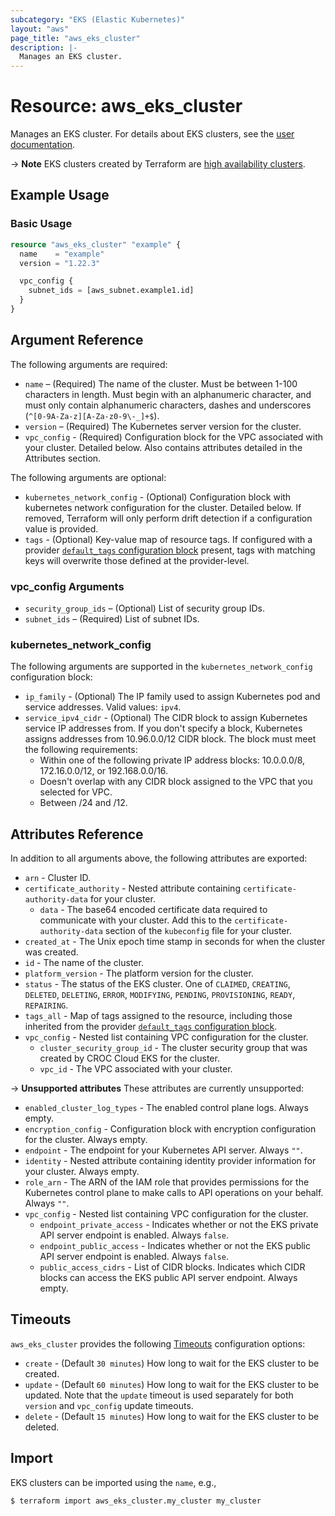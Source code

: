 ```yaml
---
subcategory: "EKS (Elastic Kubernetes)"
layout: "aws"
page_title: "aws_eks_cluster"
description: |-
  Manages an EKS cluster.
---
```


[default-tags]: https://www.terraform.io/docs/providers/aws/index.html#default_tags-configuration-block
[eks-clusters]: https://docs.cloud.croc.ru/en/services/kubernetes/eks_cluster.html
[ha-clusters]: https://docs.cloud.croc.ru/en/services/kubernetes/overview.html#ha-control-plane
[timeouts]: https://www.terraform.io/docs/configuration/blocks/resources/syntax.html#operation-timeouts

# Resource: aws_eks_cluster

Manages an EKS cluster. For details about EKS clusters, see the [user documentation][eks-clusters].

->  **Note**
EKS clusters created by Terraform are [high availability clusters][ha-clusters].

## Example Usage

### Basic Usage

```terraform
resource "aws_eks_cluster" "example" {
  name    = "example"
  version = "1.22.3"

  vpc_config {
    subnet_ids = [aws_subnet.example1.id]
  }
}
```

## Argument Reference

The following arguments are required:

* `name` – (Required) The name of the cluster. Must be between 1-100 characters in length. Must begin with an alphanumeric character, and must only contain alphanumeric characters, dashes and underscores (`^[0-9A-Za-z][A-Za-z0-9\-_]+$`).
* `version` – (Required) The Kubernetes server version for the cluster.
* `vpc_config` - (Required) Configuration block for the VPC associated with your cluster. Detailed below. Also contains attributes detailed in the Attributes section.

The following arguments are optional:

* `kubernetes_network_config` - (Optional) Configuration block with kubernetes network configuration for the cluster. Detailed below. If removed, Terraform will only perform drift detection if a configuration value is provided.
* `tags` - (Optional) Key-value map of resource tags. If configured with a provider [`default_tags` configuration block][default-tags] present, tags with matching keys will overwrite those defined at the provider-level.

### vpc_config Arguments

* `security_group_ids` – (Optional) List of security group IDs.
* `subnet_ids` – (Required) List of subnet IDs.

### kubernetes_network_config

The following arguments are supported in the `kubernetes_network_config` configuration block:

* `ip_family` - (Optional) The IP family used to assign Kubernetes pod and service addresses. Valid values: `ipv4`.
* `service_ipv4_cidr` - (Optional) The CIDR block to assign Kubernetes service IP addresses from. If you don't specify a block, Kubernetes assigns addresses from 10.96.0.0/12 CIDR block.
The block must meet the following requirements:
    * Within one of the following private IP address blocks: 10.0.0.0/8, 172.16.0.0/12, or 192.168.0.0/16.
    * Doesn't overlap with any CIDR block assigned to the VPC that you selected for VPC.
    * Between /24 and /12.

## Attributes Reference

In addition to all arguments above, the following attributes are exported:

* `arn` - Cluster ID.
* `certificate_authority` - Nested attribute containing `certificate-authority-data` for your cluster.
    * `data` - The base64 encoded certificate data required to communicate with your cluster. Add this to the `certificate-authority-data` section of the `kubeconfig` file for your cluster.
* `created_at` - The Unix epoch time stamp in seconds for when the cluster was created.
* `id` - The name of the cluster.
* `platform_version` - The platform version for the cluster.
* `status` - The status of the EKS cluster. One of `CLAIMED`, `CREATING`, `DELETED`, `DELETING`, `ERROR`, `MODIFYING`, `PENDING`, `PROVISIONING`, `READY`, `REPAIRING`.
* `tags_all` - Map of tags assigned to the resource, including those inherited from the provider [`default_tags` configuration block][default-tags].
* `vpc_config` -  Nested list containing VPC configuration for the cluster.
    * `cluster_security_group_id` - The cluster security group that was created by CROC Cloud EKS for the cluster.
    * `vpc_id` - The VPC associated with your cluster.

->  **Unsupported attributes**
These attributes are currently unsupported:

* `enabled_cluster_log_types` - The enabled control plane logs. Always empty.
* `encryption_config` - Configuration block with encryption configuration for the cluster. Always empty.
* `endpoint` - The endpoint for your Kubernetes API server. Always `""`.
* `identity` - Nested attribute containing identity provider information for your cluster. Always empty.
* `role_arn` - The ARN of the IAM role that provides permissions for the Kubernetes control plane to make calls to API operations on your behalf. Always `""`.
* `vpc_config` - Nested list containing VPC configuration for the cluster.
    * `endpoint_private_access` - Indicates whether or not the EKS private API server endpoint is enabled. Always `false`.
    * `endpoint_public_access` - Indicates whether or not the EKS public API server endpoint is enabled. Always `false`.
    * `public_access_cidrs` - List of CIDR blocks. Indicates which CIDR blocks can access the EKS public API server endpoint. Always empty.

## Timeouts

`aws_eks_cluster` provides the following [Timeouts][timeouts] configuration options:

* `create` - (Default `30 minutes`) How long to wait for the EKS cluster to be created.
* `update` - (Default `60 minutes`) How long to wait for the EKS cluster to be updated.
Note that the `update` timeout is used separately for both `version` and `vpc_config` update timeouts.
* `delete` - (Default `15 minutes`) How long to wait for the EKS cluster to be deleted.

## Import

EKS clusters can be imported using the `name`, e.g.,

```
$ terraform import aws_eks_cluster.my_cluster my_cluster
```
